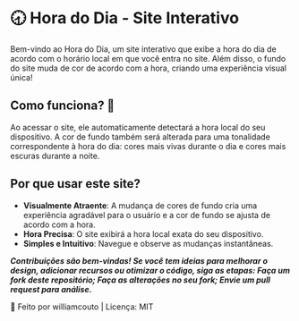 # 🕣 Hora do Dia - Site Interativo 
Bem-vindo ao Hora do Dia, um site interativo que exibe a hora do dia de acordo com o horário local em que você entra no site. Além disso, o fundo do site muda de cor de acordo com a hora, criando uma experiência visual única!

## Como funciona? 🤔
Ao acessar o site, ele automaticamente detectará a hora local do seu dispositivo. A cor de fundo também será alterada para uma tonalidade correspondente à hora do dia: cores mais vivas durante o dia e cores mais escuras durante a noite.



## Por que usar este site?
- **Visualmente Atraente**: A mudança de cores de fundo cria uma experiência agradável para o usuário e a cor de fundo se ajusta de 
acordo com a hora.
- **Hora Precisa**: O site exibirá a hora local exata do seu dispositivo.
- **Simples e Intuitivo**: Navegue e observe as mudanças instantâneas.


***Contribuições são bem-vindas! Se você tem ideias para melhorar o design, adicionar recursos ou otimizar o código, siga as etapas: Faça um fork deste repositório; Faça as alterações no seu fork; Envie um pull request para análise.***


🧠 Feito por williamcouto | Licença: MIT
